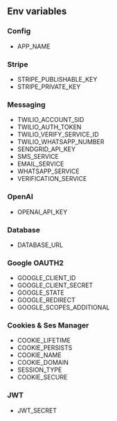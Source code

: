 ## Env variables

### Config
- APP_NAME
### Stripe
- STRIPE_PUBLISHABLE_KEY
- STRIPE_PRIVATE_KEY

### Messaging
- TWILIO_ACCOUNT_SID
- TWILIO_AUTH_TOKEN
- TWILIO_VERIFY_SERVICE_ID
- TWILIO_WHATSAPP_NUMBER
- SENDGRID_API_KEY
- SMS_SERVICE
- EMAIL_SERVICE
- WHATSAPP_SERVICE
- VERIFICATION_SERVICE

### OpenAI
- OPENAI_API_KEY

### Database
- DATABASE_URL

### Google OAUTH2
- GOOGLE_CLIENT_ID
- GOOGLE_CLIENT_SECRET
- GOOGLE_STATE
- GOOGLE_REDIRECT
- GOOGLE_SCOPES_ADDITIONAL

### Cookies & Ses Manager
- COOKIE_LIFETIME
- COOKIE_PERSISTS
- COOKIE_NAME
- COOKIE_DOMAIN
- SESSION_TYPE
- COOKIE_SECURE

### JWT
- JWT_SECRET
